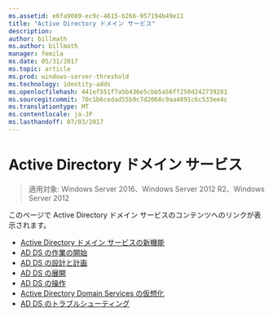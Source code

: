 ```yaml
---
ms.assetid: e6fa9069-ec9c-4615-b266-957194b49e11
title: "Active Directory ドメイン サービス"
description: 
author: billmath
ms.author: billmath
manager: femila
ms.date: 05/31/2017
ms.topic: article
ms.prod: windows-server-threshold
ms.technology: identity-adds
ms.openlocfilehash: 441ef551f7a5b436e5cbb5a56ff250d242739281
ms.sourcegitcommit: 70c1b6cedad55b9c7d2068c9aa4891c6c533ee4c
ms.translationtype: MT
ms.contentlocale: ja-JP
ms.lasthandoff: 07/03/2017
---
```

# <a name="active-directory-domain-services"></a>Active Directory ドメイン サービス

>適用対象: Windows Server 2016、Windows Server 2012 R2、Windows Server 2012

  
このページで Active Directory ドメイン サービスのコンテンツへのリンクが表示されます。   


* [Active Directory ドメイン サービスの新機能](../whats-new-active-directory-domain-services.md)  
* [AD DS の作業の開始](../ad-ds/AD-DS-Getting-Started.md)   
* [AD DS の設計と計画](../ad-ds/plan/AD-DS-Design-and-Planning.md)  
* [AD DS の展開](../ad-ds/deploy/AD-DS-Deployment.md)  
* [AD DS の操作](../ad-ds/manage/component-updates/AD-DS-Operations.md)   
* [Active Directory Domain Services の仮想化](../ad-ds/get-started/virtual-dc/Active-Directory-Domain-Services-Virtualization.md)  
* [AD DS のトラブルシューティング](../ad-ds/manage/AD-DS-Troubleshooting.md)
